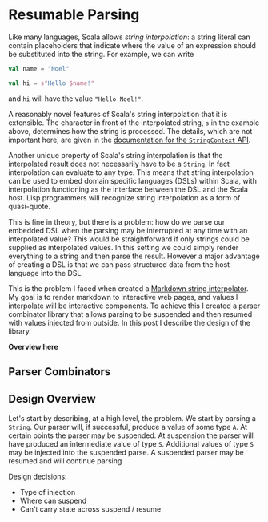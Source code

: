 # Resumable Parsing

Like many languages, Scala allows *string interpolation*: a string literal can contain placeholders that indicate where the value of an expression should be substituted into the string. For example, we can write

```scala
val name = "Noel"

val hi = s"Hello $name!"
```

and `hi` will have the value `"Hello Noel!"`.

A reasonably novel features of Scala's string interpolation that it is extensible. The character in front of the interpolated string, `s` in the example above, determines how the string is processed. The details, which are not important here, are given in the [documentation for the `StringContext` API][StringContext].

Another unique property of Scala's string interpolation is that the interpolated result does not necessarily have to be a `String`. In fact interpolation can evaluate to any type. This means that string interpolation can be used to embed domain specific languages (DSLs) within Scala, with interpolation functioning as the interface between the DSL and the Scala host. Lisp programmers will recognize string interpolation as a form of quasi-quote.

This is fine in theory, but there is a problem: how do we parse our embedded DSL when the parsing may be interrupted at any time with an interpolated value? This would be straightforward if only strings could be supplied as interpolated values. In this setting we could simply render everything to a string and then parse the result. However a major advantage of creating a DSL is that we can pass structured data from the host language into the DSL.

This is the problem I faced when created a [Markdown string interpolator][mads]. My goal is to render markdown to interactive web pages, and values I interpolate will be interactive components. To achieve this I created a parser combinator library that allows parsing to be suspended and then resumed with values injected from outside. In this post I describe the design of the library.

**Overview here**


## Parser Combinators


## Design Overview



Let's start by describing, at a high level, the problem. We start by parsing a `String`. Our parser will, if successful, produce a value of some type `A`. At certain points the parser may be suspended. At suspension the parser will have produced an intermediate value of type `S`. Additional values of type `S` may be injected into the suspended parse. A suspended parser may be resumed and will continue parsing

Design decisions:

- Type of injection
- Where can suspend
- Can't carry state across suspend / resume


[StringContext]: https://dotty.epfl.ch/api/scala/StringContext.html
[Mads]: https://github.com/noelwelsh/mads
